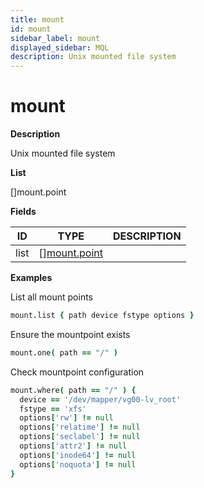 ```yaml
---
title: mount
id: mount
sidebar_label: mount
displayed_sidebar: MQL
description: Unix mounted file system
---
```


# mount

**Description**

Unix mounted file system

**List**

[]mount.point

**Fields**

| ID   | TYPE                                    | DESCRIPTION |
| ---- | --------------------------------------- | ----------- |
| list | &#91;&#93;[mount.point](mount.point.md) |             |

**Examples**

List all mount points

```coffee
mount.list { path device fstype options }
```

Ensure the mountpoint exists

```coffee
mount.one( path == "/" )
```

Check mountpoint configuration

```coffee
mount.where( path == "/" ) {
  device == '/dev/mapper/vg00-lv_root'
  fstype == 'xfs'
  options['rw'] != null
  options['relatime'] != null
  options['seclabel'] != null
  options['attr2'] != null
  options['inode64'] != null
  options['noquota'] != null
}
```
